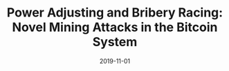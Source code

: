 ---
title: "Power Adjusting and Bribery Racing: Novel Mining Attacks in the Bitcoin System"
collection: publications
permalink: publications/Power_Adjusting_and_Bribery_Racing_Novel_Mining_Attacks_in_the_Bitcoin_System.pdf
category: 'blockchain, mining attacks, dilemma'
date: 2019-11-01
venue: 'ACM Conference on Computer and Communications Security (CCS)'
citation: 'S. Gao, Z. Li, Z. Peng, and B. Xiao, "Power Adjusting and Bribery Racing: Novel Mining Attacks in the Bitcoin System", <i>in Proc. of the ACM Conference on Computer and Communications Security (CCS)</i>, London, UK, November 11-15, 2019.'
citebib: publications/Power_Adjusting_and_Bribery_Racing_Novel_Mining_Attacks_in_the_Bitcoin_System.html
ppt: publications/Power_Adjusting_and_Bribery_Racing_Novel_Mining_Attacks_in_the_Bitcoin_System-ppt.pdf
---